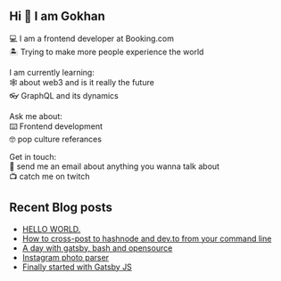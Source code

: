 ## Hi 👋 I am Gokhan

💻 I am a frontend developer at Booking.com\
🏝️ Trying to make more people experience the world

I am currently learning:\
🕸️ about web3 and is it really the future\
👓 GraphQL and its dynamics

Ask me about:\
⌨️ Frontend development\
🤓 pop culture referances

Get in touch:\
📧 send me an email about anything you wanna talk about\
📺 catch me on twitch


## Recent Blog posts
<!-- BLOG-POST-LIST:START -->
- [HELLO WORLD.](https://gokhandemirhan.dev/posts/post-from-photo-Hello-world.)
- [How to cross-post to hashnode and dev.to from your command line](https://gokhandemirhan.dev/posts/cross-post-to-hashnode-and-devto)
- [A day with gatsby, bash and opensource](https://gokhandemirhan.dev/posts/configure-gatsby-developer-blog)
- [Instagram photo parser](https://gokhandemirhan.dev/posts/instagram-photo-parser)
- [Finally started with Gatsby JS](https://gokhandemirhan.dev/posts/finally-started-with-gatsbyjs)
<!-- BLOG-POST-LIST:END -->
